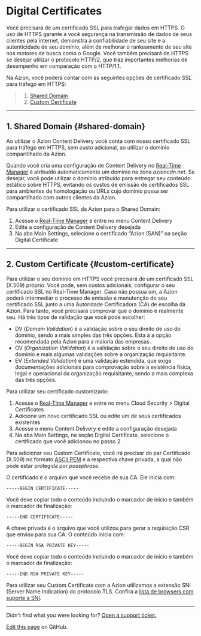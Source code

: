 # Digital **Certificates**

Você precisará de um certificado SSL para trafegar dados em HTTPS. O uso de HTTPS garante a você segurança na transmissão de dados de seus clientes pela internet, demonstra a confiabilidade de seu site e a autenticidade de seu domínio, além de melhorar o rankeamento de seu site nos motores de busca como o Google. Você também precisará de HTTPS se desejar utilizar o protocolo HTTP/2, que traz importantes melhorias de desempenho em comparação com o HTTP/1.1.

Na Azion, você poderá contar com as seguintes opções de certificado SSL para tráfego em HTTPS:

> 1. [Shared Domain](#shared-domain)
> 2. [Custom Certificate](#custom-certificate)

---

## 1. Shared Domain {#shared-domain}

Ao utilizar o Azion Content Delivery você conta com nosso certificado SSL para tráfego em HTTPS, sem custo adicional, ao utilizar o domínio compartilhado da Azion.

Quando você cria uma configuração de Content Delivery no [Real-Time Manager](https://manager.azion.com/) é atribuído automaticamente um domínio na zona _azioncdn.net_. Se desejar, você pode utilizar o domínio atribuído para entregar seu conteúdo estático sobre HTTPS, evitando os custos de emissão de certificados SSL para ambientes de homologação ou URLs cujo domínio possa ser compartilhado com outros clientes da Azion.

Para utilizar o certificado SSL da Azion para o Shared Domain:

1.  Acesse o [Real-Time Manager](https://manager.azion.com/) e entre no menu Content Delivery
2.  Edite a configuração de Content Delivery desejada
3.  Na aba Main Settings, selecione o certificado “Azion (SAN)” na seção Digital Certificate

---

## 2. Custom Certificate {#custom-certificate}

Para utilizar o seu domínio em HTTPS você precisará de um certificado SSL (X.509) próprio. Você pode, sem custos adicionais, configurar o seu certificado SSL no Real-Time Manager. Caso não possua um, a Azion poderá intermediar o processo de emissão e manutenção do seu certificado SSL junto a uma Autoridade Certificadora (CA) de escolha da Azion. Para tanto, você precisará comprovar que o domínio é realmente seu. Há três tipos de validação que você pode escolher:

- DV (_Domain Validation_) é a validação sobre o seu direito de uso do domínio, sendo a mais simples das três opções. Esta á a opção recomendada pela Azion para a maioria das empresas.
- OV (_Organization Validation_) é a validação sobre o seu direito de uso do domínio e mais algumas validações sobre a organização requisitante.
- EV (_Extended Validation_) é uma validação estendida, que exige documentações adicionais para comprovação sobre a existência física, legal e operacional da organização requisitante, sendo a mais complexa das três opções.

Para utilizar seu certificado customizado:

1.  Acesse o [Real-Time Manager](https://manager.azion.com/) e entre no menu Cloud Security > Digital Certificates
2.  Adicione um novo certificado SSL ou edite um de seus certificados existentes
3.  Acesse o menu Content Delivery e edite a configuração desejada
4.  Na aba Main Settings, na seção Digital Certificate, selecione o certificado que você adicionou no passo 2

Para adicionar seu Custom Certificate, você irá precisar do par Certificado (X.509) no formato [ASCII PEM](https://www.google.com.br/search?q=Como+converter+um+certificado+PFX+para+PEM&cad=h) e a respectiva chave privada, a qual não pode estar protegida por _passphrase_.

O certificado é o arquivo que você recebe de sua CA. Ele inicia com:

~~~
-----BEGIN CERTIFICATE-----
~~~

Você deve copiar todo o conteúdo incluindo o marcador de início e também o marcador de finalização:

~~~
-----END CERTIFICATE-----
~~~

A chave privada é o arquivo que você utilizou para gerar a requisição CSR que enviou para sua CA. O conteúdo inicia com:

~~~
-----BEGIN RSA PRIVATE KEY-----
~~~

Você deve copiar todo o conteúdo incluindo o marcador de início e também o marcador de finalização:

~~~
-----END RSA PRIVATE KEY-----
~~~

Para utilizar seu Custom Certificate com a Azion utilizamos a extensão SNI (Server Name Indication) do protocolo TLS. Confira a [lista de browsers com suporte a SNI](https://caniuse.com/#feat=sni).

---

Didn't find what you were looking for? [Open a support ticket.](https://tickets.azion.com/)

[Edit this page](https://github.com/aziontech/docs_en/edit/master/edge-applications/digital-certificates/index.md) on GitHub.
